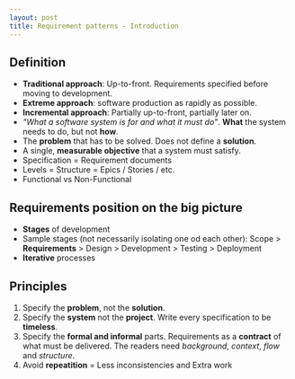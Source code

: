 ```yaml
---
layout: post
title: Requirement patterns - Introduction
---
```



## Definition

- **Traditional approach**: Up-to-front. Requirements specified before moving to development.
- **Extreme approach**: software production as rapidly as possible.
- **Incremental approach**: Partially up-to-front, partially later on.
- *"What a software system is for and what it must do"*. **What** the system needs to do, but not **how**.
- The **problem** that has to be solved. Does not define a **solution**.
- A single, **measurable objective** that a system must satisfy.
- Specification = Requirement documents
- Levels = Structure = Epics / Stories / etc.
- Functional vs Non-Functional

## Requirements position on the big picture

- **Stages** of development
- Sample stages (not necessarily isolating one od each other): Scope > **Requirements** > Design > Development > Testing > Deployment
- **Iterative** processes

## Principles

1. Specify the **problem**, not the **solution**.
2. Specify the **system** not the **project**. Write every specification to be **timeless**.
3. Specify the **formal and informal** parts. Requirements as a **contract** of what must be delivered. The readers need *background*, *context*, *flow* and *structure*.
4. Avoid **repeatition** = Less inconsistencies and Extra work

